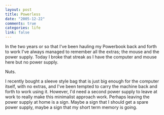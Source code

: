 ```yaml
--- 
layout: post
title: Powerless
date: "2005-12-22"
comments: true
categories: life
link: false
---
```

In the two years or so that I've been hauling my Powerbook back and forth to work I've always managed to remember all the extras; the mouse and the power supply. Today I broke that streak as I have the computer and mouse here but no power supply.

Nuts.

I recently bought a sleeve style bag that is just big enough for the computer itself, with no extras, and I've been tempted to carry the machine back and forth to work using it. However, I'd need a second power supply to leave at work to really make this minimalist approach work. Perhaps leaving the power supply at home is a sign. Maybe a sign that I should get a spare power supply, maybe a sign that my short term memory is going.
